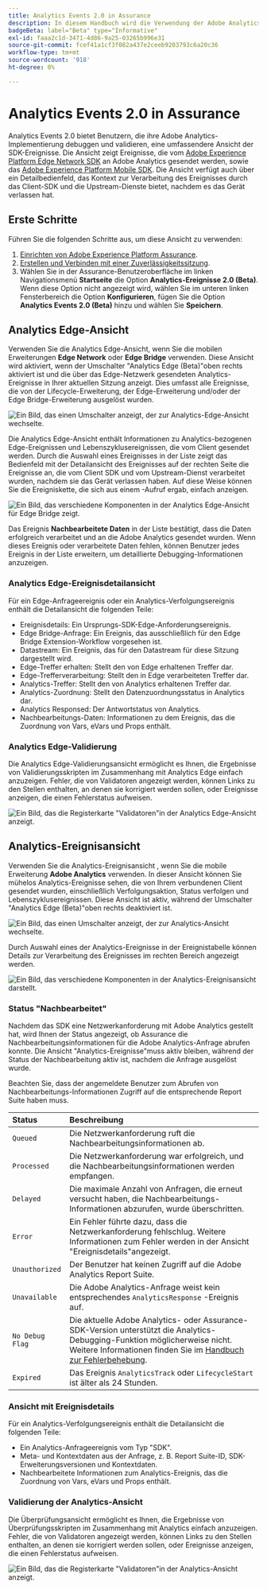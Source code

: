 ```yaml
---
title: Analytics Events 2.0 in Assurance
description: In diesem Handbuch wird die Verwendung der Adobe Analytics- und Analytics Edge-Ansicht mit Adobe Experience Platform Assurance erläutert.
badgeBeta: label="Beta" type="Informative"
exl-id: faaa2c1d-3471-4d86-9a25-03265b996e31
source-git-commit: fcef41a1cf3f082a437e2ceeb9203793c6a20c36
workflow-type: tm+mt
source-wordcount: '918'
ht-degree: 0%

---
```


# Analytics Events 2.0 in Assurance

Analytics Events 2.0 bietet Benutzern, die ihre Adobe Analytics-Implementierung debuggen und validieren, eine umfassendere Ansicht der SDK-Ereignisse. Die Ansicht zeigt Ereignisse, die vom [Adobe Experience Platform Edge Network SDK](https://developer.adobe.com/client-sdks/edge/edge-network/) an Adobe Analytics gesendet werden, sowie das [Adobe Experience Platform Mobile SDK](https://developer.adobe.com/client-sdks/solution/adobe-analytics/). Die Ansicht verfügt auch über ein Detailbedienfeld, das Kontext zur Verarbeitung des Ereignisses durch das Client-SDK und die Upstream-Dienste bietet, nachdem es das Gerät verlassen hat.

## Erste Schritte

Führen Sie die folgenden Schritte aus, um diese Ansicht zu verwenden:

1. [Einrichten von Adobe Experience Platform Assurance](../tutorials/implement-assurance.md).
2. [Erstellen und Verbinden mit einer Zuverlässigkeitssitzung](../tutorials/using-assurance.md).
3. Wählen Sie in der Assurance-Benutzeroberfläche im linken Navigationsmenü **Startseite** die Option **Analytics-Ereignisse 2.0 (Beta)**. Wenn diese Option nicht angezeigt wird, wählen Sie im unteren linken Fensterbereich die Option **Konfigurieren**, fügen Sie die Option **Analytics Events 2.0 (Beta)** hinzu und wählen Sie **Speichern**.

## Analytics Edge-Ansicht

Verwenden Sie die Analytics Edge-Ansicht, wenn Sie die mobilen Erweiterungen **Edge Network** oder **Edge Bridge** verwenden. Diese Ansicht wird aktiviert, wenn der Umschalter &quot;Analytics Edge (Beta)&quot;oben rechts aktiviert ist und die über das Edge-Netzwerk gesendeten Analytics-Ereignisse in Ihrer aktuellen Sitzung anzeigt. Dies umfasst alle Ereignisse, die von der Lifecycle-Erweiterung, der Edge-Erweiterung und/oder der Edge Bridge-Erweiterung ausgelöst wurden.

![Ein Bild, das einen Umschalter anzeigt, der zur Analytics-Edge-Ansicht wechselte.](./images/adobe-analytics-edge/edge-analytics-view-toggle.png)

Die Analytics Edge-Ansicht enthält Informationen zu Analytics-bezogenen Edge-Ereignissen und Lebenszyklusereignissen, die vom Client gesendet werden. Durch die Auswahl eines Ereignisses in der Liste zeigt das Bedienfeld mit der Detailansicht des Ereignisses auf der rechten Seite die Ereignisse an, die vom Client SDK und vom Upstream-Dienst verarbeitet wurden, nachdem sie das Gerät verlassen haben. Auf diese Weise können Sie die Ereigniskette, die sich aus einem -Aufruf ergab, einfach anzeigen.

![Ein Bild, das verschiedene Komponenten in der Analytics Edge-Ansicht für Edge Bridge zeigt.](./images/adobe-analytics-edge/edgebridge-analytics-events.png)

Das Ereignis **Nachbearbeitete Daten** in der Liste bestätigt, dass die Daten erfolgreich verarbeitet und an die Adobe Analytics gesendet wurden. Wenn dieses Ereignis oder verarbeitete Daten fehlen, können Benutzer jedes Ereignis in der Liste erweitern, um detaillierte Debugging-Informationen anzuzeigen.

### Analytics Edge-Ereignisdetailansicht

Für ein Edge-Anfrageereignis oder ein Analytics-Verfolgungsereignis enthält die Detailansicht die folgenden Teile:

* Ereignisdetails: Ein Ursprungs-SDK-Edge-Anforderungsereignis.
* Edge Bridge-Anfrage: Ein Ereignis, das ausschließlich für den Edge Bridge Extension-Workflow vorgesehen ist.
* Datastream: Ein Ereignis, das für den Datastream für diese Sitzung dargestellt wird.
* Edge-Treffer erhalten: Stellt den von Edge erhaltenen Treffer dar.
* Edge-Trefferverarbeitung: Stellt den in Edge verarbeiteten Treffer dar.
* Analytics-Treffer: Stellt den von Analytics erhaltenen Treffer dar.
* Analytics-Zuordnung: Stellt den Datenzuordnungsstatus in Analytics dar.
* Analytics Responsed: Der Antwortstatus von Analytics.
* Nachbearbeitungs-Daten: Informationen zu dem Ereignis, das die Zuordnung von Vars, eVars und Props enthält.

### Analytics Edge-Validierung

Die Analytics Edge-Validierungsansicht ermöglicht es Ihnen, die Ergebnisse von Validierungsskripten im Zusammenhang mit Analytics Edge einfach anzuzeigen. Fehler, die von Validatoren angezeigt werden, können Links zu den Stellen enthalten, an denen sie korrigiert werden sollen, oder Ereignisse anzeigen, die einen Fehlerstatus aufweisen.

![Ein Bild, das die Registerkarte &quot;Validatoren&quot;in der Analytics Edge-Ansicht anzeigt.](./images/adobe-analytics-edge/edge-analytics-validation-view.png)

## Analytics-Ereignisansicht

Verwenden Sie die Analytics-Ereignisansicht , wenn Sie die mobile Erweiterung **Adobe Analytics** verwenden. In dieser Ansicht können Sie mühelos Analytics-Ereignisse sehen, die von Ihrem verbundenen Client gesendet wurden, einschließlich Verfolgungsaktion, Status verfolgen und Lebenszyklusereignissen. Diese Ansicht ist aktiv, während der Umschalter &quot;Analytics Edge (Beta)&quot;oben rechts deaktiviert ist.

![Ein Bild, das einen Umschalter anzeigt, der zur Analytics-Ansicht wechselte.](./images/adobe-analytics-edge/direct-analytics-view-toggle-button.png)

Durch Auswahl eines der Analytics-Ereignisse in der Ereignistabelle können Details zur Verarbeitung des Ereignisses im rechten Bereich angezeigt werden.

![Ein Bild, das verschiedene Komponenten in der Analytics-Ereignisansicht darstellt.](./images/adobe-analytics-edge/analytics-events.png)

### Status &quot;Nachbearbeitet&quot;

Nachdem das SDK eine Netzwerkanforderung mit Adobe Analytics gestellt hat, wird Ihnen der Status angezeigt, ob Assurance die Nachbearbeitungsinformationen für die Adobe Analytics-Anfrage abrufen konnte. Die Ansicht &quot;Analytics-Ereignisse&quot;muss aktiv bleiben, während der Status der Nachbearbeitung aktiv ist, nachdem die Anfrage ausgelöst wurde.

Beachten Sie, dass der angemeldete Benutzer zum Abrufen von Nachbearbeitungs-Informationen Zugriff auf die entsprechende Report Suite haben muss.

| Status | Beschreibung |
| :----- | :---------- |
| `Queued` | Die Netzwerkanforderung ruft die Nachbearbeitungsinformationen ab. |
| `Processed` | Die Netzwerkanforderung war erfolgreich, und die Nachbearbeitungsinformationen werden empfangen. |
| `Delayed` | Die maximale Anzahl von Anfragen, die erneut versucht haben, die Nachbearbeitungs-Informationen abzurufen, wurde überschritten. |
| `Error` | Ein Fehler führte dazu, dass die Netzwerkanforderung fehlschlug. Weitere Informationen zum Fehler werden in der Ansicht &quot;Ereignisdetails&quot;angezeigt. |
| `Unauthorized` | Der Benutzer hat keinen Zugriff auf die Adobe Analytics Report Suite. |
| `Unavailable` | Die Adobe Analytics-Anfrage weist kein entsprechendes `AnalyticsResponse` -Ereignis auf. |
| `No Debug Flag` | Die aktuelle Adobe Analytics- oder Assurance-SDK-Version unterstützt die Analytics-Debugging-Funktion möglicherweise nicht. Weitere Informationen finden Sie im [Handbuch zur Fehlerbehebung](../troubleshooting.md). |
| `Expired` | Das Ereignis `AnalyticsTrack` oder `LifecycleStart` ist älter als 24 Stunden. |

### Ansicht mit Ereignisdetails

Für ein Analytics-Verfolgungsereignis enthält die Detailansicht die folgenden Teile:

* Ein Analytics-Anfrageereignis vom Typ &quot;SDK&quot;.
* Meta- und Kontextdaten aus der Anfrage, z. B. Report Suite-ID, SDK-Erweiterungsversionen und Kontextdaten.
* Nachbearbeitete Informationen zum Analytics-Ereignis, das die Zuordnung von Vars, eVars und Props enthält.

### Validierung der Analytics-Ansicht

Die Überprüfungsansicht ermöglicht es Ihnen, die Ergebnisse von Überprüfungsskripten im Zusammenhang mit Analytics einfach anzuzeigen. Fehler, die von Validatoren angezeigt werden, können Links zu den Stellen enthalten, an denen sie korrigiert werden sollen, oder Ereignisse anzeigen, die einen Fehlerstatus aufweisen.

![Ein Bild, das die Registerkarte &quot;Validatoren&quot;in der Analytics-Ansicht anzeigt.](./images/adobe-analytics-edge/analytics-validation-view.png)